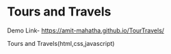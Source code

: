 # Tours and Travels

Demo Link-  https://amit-mahatha.github.io/TourTravels/

 Tours and Travels(html,css,javascript)
